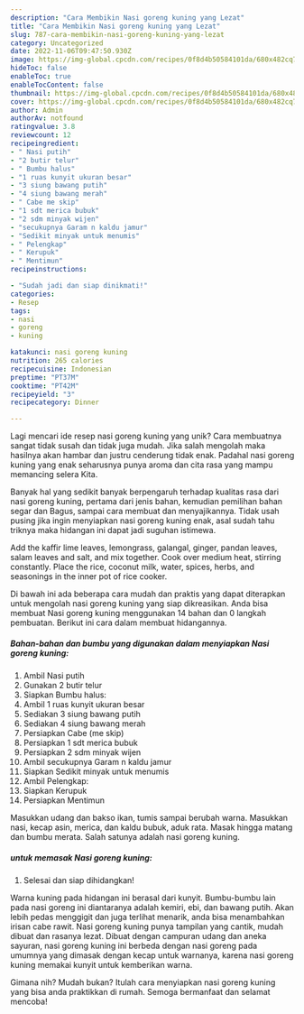 ```yaml
---
description: "Cara Membikin Nasi goreng kuning yang Lezat"
title: "Cara Membikin Nasi goreng kuning yang Lezat"
slug: 787-cara-membikin-nasi-goreng-kuning-yang-lezat
category: Uncategorized
date: 2022-11-06T09:47:50.930Z
image: https://img-global.cpcdn.com/recipes/0f8d4b50584101da/680x482cq70/nasi-goreng-kuning-foto-resep-utama.jpg
hideToc: false
enableToc: true
enableTocContent: false
thumbnail: https://img-global.cpcdn.com/recipes/0f8d4b50584101da/680x482cq70/nasi-goreng-kuning-foto-resep-utama.jpg
cover: https://img-global.cpcdn.com/recipes/0f8d4b50584101da/680x482cq70/nasi-goreng-kuning-foto-resep-utama.jpg
author: Admin
authorAv: notfound
ratingvalue: 3.8
reviewcount: 12
recipeingredient:
- " Nasi putih"
- "2 butir telur"
- " Bumbu halus"
- "1 ruas kunyit ukuran besar"
- "3 siung bawang putih"
- "4 siung bawang merah"
- " Cabe me skip"
- "1 sdt merica bubuk"
- "2 sdm minyak wijen"
- "secukupnya Garam n kaldu jamur"
- "Sedikit minyak untuk menumis"
- " Pelengkap"
- " Kerupuk"
- " Mentimun"
recipeinstructions:

- "Sudah jadi dan siap dinikmati!"
categories:
- Resep
tags:
- nasi
- goreng
- kuning

katakunci: nasi goreng kuning 
nutrition: 265 calories
recipecuisine: Indonesian
preptime: "PT37M"
cooktime: "PT42M"
recipeyield: "3"
recipecategory: Dinner

---
```





Lagi mencari ide resep nasi goreng kuning yang unik? Cara membuatnya sangat tidak susah dan tidak juga mudah. Jika salah mengolah maka hasilnya akan hambar dan justru cenderung tidak enak. Padahal nasi goreng kuning yang enak seharusnya punya aroma dan cita rasa yang mampu memancing selera Kita.





Banyak hal yang sedikit banyak berpengaruh terhadap kualitas rasa dari nasi goreng kuning, pertama dari jenis bahan, kemudian pemilihan bahan segar dan Bagus, sampai cara membuat dan menyajikannya. Tidak usah pusing jika ingin menyiapkan nasi goreng kuning enak,      asal sudah tahu triknya maka hidangan ini dapat jadi suguhan istimewa.














Add the kaffir lime leaves, lemongrass, galangal, ginger, pandan leaves, salam leaves and salt, and mix together. Cook over medium heat, stirring constantly. Place the rice, coconut milk, water, spices, herbs, and seasonings in the inner pot of rice cooker.






Di bawah ini ada beberapa cara mudah dan praktis yang dapat diterapkan untuk mengolah nasi goreng kuning yang siap dikreasikan. Anda bisa membuat Nasi goreng kuning menggunakan 14 bahan dan 0 langkah pembuatan. Berikut ini cara dalam membuat hidangannya.

<!--inarticleads1-->

##### Bahan-bahan dan bumbu yang digunakan dalam menyiapkan Nasi goreng kuning:

1. Ambil  Nasi putih
1. Gunakan 2 butir telur
1. Siapkan  Bumbu halus:
1. Ambil 1 ruas kunyit ukuran besar
1. Sediakan 3 siung bawang putih
1. Sediakan 4 siung bawang merah
1. Persiapkan  Cabe (me skip)
1. Persiapkan 1 sdt merica bubuk
1. Persiapkan 2 sdm minyak wijen
1. Ambil secukupnya Garam n kaldu jamur
1. Siapkan Sedikit minyak untuk menumis
1. Ambil  Pelengkap:
1. Siapkan  Kerupuk
1. Persiapkan  Mentimun


Masukkan udang dan bakso ikan, tumis sampai berubah warna. Masukkan nasi, kecap asin, merica, dan kaldu bubuk, aduk rata. Masak hingga matang dan bumbu merata. Salah satunya adalah nasi goreng kuning. 

<!--inarticleads2-->

#####  untuk memasak Nasi goreng kuning:


1. Selesai dan siap dihidangkan!

Warna kuning pada hidangan ini berasal dari kunyit. Bumbu-bumbu lain pada nasi goreng ini diantaranya adalah kemiri, ebi, dan bawang putih. Akan lebih pedas menggigit dan juga terlihat menarik, anda bisa menambahkan irisan cabe rawit. Nasi goreng kuning punya tampilan yang cantik, mudah dibuat dan rasanya lezat. Dibuat dengan campuran udang dan aneka sayuran, nasi goreng kuning ini berbeda dengan nasi goreng pada umumnya yang dimasak dengan kecap untuk warnanya, karena nasi goreng kuning memakai kunyit untuk kemberikan warna. 

Gimana nih? Mudah bukan? Itulah cara menyiapkan nasi goreng kuning yang bisa anda praktikkan di rumah. Semoga bermanfaat dan selamat mencoba!

